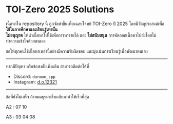 # TOI-Zero 2025 Solutions

เนื้อหาใน repository นี้ ถูกจัดทำขึ้นเพื่อเฉลยโจทย์ TOI-Zero ปี 2025 โดยมีวัตถุประสงค์เพื่อ **ใช้ในการศึกษาและเรียนรู้เท่านั้น**  
**ไม่อนุญาต** ให้นำเนื้อหาไปใช้เพื่อการหารายได้ และ **ไม่สนับสนุน** การคัดลอกเนื้อหาไปส่งโดยไม่ทำความเข้าใจด้วยตนเอง

ขอให้ทุกคนใช้เนื้อหาเหล่านี้อย่างมีความรับผิดชอบ และมุ่งเน้นการเรียนรู้เพื่อพัฒนาตนเอง

---

หากมีปัญหา หรือข้อสงสัยเพิ่มเติม สามารถติดต่อได้ที่  
- Discord: `dormon_cpp`
- Instagram: [d.o.12321](https://instagram.com/d.o.12321)

---
ข้อที่ยังไม่เสร็จ ถ้าหมดธุระจะรีบกลับมาทำให้เร็วที่สุด

A2 : 07 10 

A3 : 03 04 08